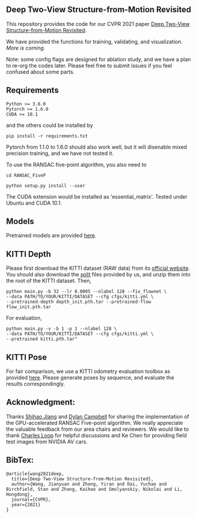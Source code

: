 ## Deep Two-View Structure-from-Motion Revisited

This repository provides the code for our CVPR 2021 paper [Deep Two-View Structure-from-Motion Revisited](https://arxiv.org/abs/2104.00556).


We have provided the functions for training, validating, and visualization. _More is coming_.

Note: some config flags are designed for ablation study, and we have a plan to re-org the codes later. Please feel free to submit issues if you feel confused about some parts.


## Requirements

```
Python >= 3.6.0
Pytorch >= 1.6.0
CUDA >= 10.1
```

and the others could be installed by

```
pip install -r requirements.txt
```

Pytorch from 1.1.0 to 1.6.0 should also work well, but it will disenable mixed precision training, and we have not tested it.

To use the RANSAC five-point algorithm, you also need to 

```
cd RANSAC_FiveP

python setup.py install --user
```

The CUDA extension would be installed as 'essential_matrix'. Tested under Ubuntu and CUDA 10.1.


## Models

Pretrained models are provided [here](https://drive.google.com/drive/folders/1g0uoNrldySyWnkVfQ53etqcNlhzJrAHx?usp=sharing).

## KITTI Depth

Please first download the KITTI dataset (RAW data) from its [official website](http://www.cvlibs.net/datasets/kitti/raw_data.php). You should also download the [split](https://drive.google.com/drive/folders/1g0uoNrldySyWnkVfQ53etqcNlhzJrAHx?usp=sharing) files provided by us, and unzip them into the root of the KITTI dataset. Then, 

```
python main.py -b 32 --lr 0.0005 --nlabel 128 --fix_flownet \
--data PATH/TO/YOUR/KITTI/DATASET --cfg cfgs/kitti.yml \
--pretrained-depth depth_init.pth.tar --pretrained-flow flow_init.pth.tar
```

For evaluation, 
```
python main.py -v -b 1 -p 1 --nlabel 128 \
--data PATH/TO/YOUR/KITTI/DATASET --cfg cfgs/kitti.yml \
--pretrained kitti.pth.tar"
```

## KITTI Pose

For fair comparison, we use a KITTI odometry evaluation toolbox as provided [here](https://github.com/Huangying-Zhan/kitti-odom-eval). Please generate poses by sequence, and evaluate the results correspondingly.

## Acknowledgment:

Thanks [Shihao Jiang](https://zacjiang.github.io/) and [Dylan Campbell](https://sites.google.com/view/djcampbell/) for sharing the implementation of the GPU-accelerated RANSAC Five-point algorithm. We really appreciate the valuable feedback from our area chairs and reviewers. We would like to thank [Charles Loop](https://scholar.google.com/citations?user=qqSucBkAAAAJ&hl=en) for helpful discussions and Ke Chen for providing field test images from NVIDIA AV cars.



## BibTex:

```
@article{wang2021deep,
  title={Deep Two-View Structure-from-Motion Revisited},
  author={Wang, Jianyuan and Zhong, Yiran and Dai, Yuchao and Birchfield, Stan and Zhang, Kaihao and Smolyanskiy, Nikolai and Li, Hongdong},
  journal={CVPR},
  year={2021}
}
```